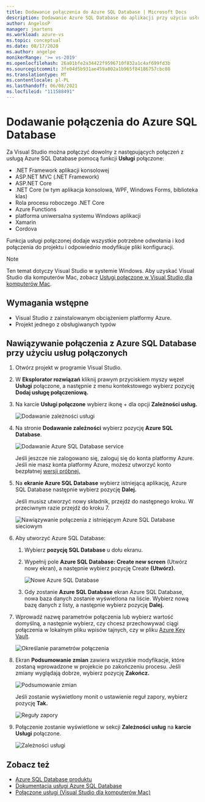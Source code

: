 ```yaml
---
title: Dodawanie połączenia do Azure SQL Database | Microsoft Docs
description: Dodawanie Azure SQL Database do aplikacji przy użyciu usługi Visual Studio Połączonych usług
author: AngelosP
manager: jmartens
ms.workload: azure-vs
ms.topic: conceptual
ms.date: 08/17/2020
ms.author: angelpe
monikerRange: '>= vs-2019'
ms.openlocfilehash: 26a01bfe2a34422f9596710f832a1c4af699fd3b
ms.sourcegitcommit: 3fe04d5b931ae459a802a1b965f84186757cbc08
ms.translationtype: MT
ms.contentlocale: pl-PL
ms.lasthandoff: 06/08/2021
ms.locfileid: "111588491"
---
```

# <a name="add-a-connection-to-azure-sql-database"></a>Dodawanie połączenia do Azure SQL Database

Za Visual Studio można połączyć dowolny z następujących połączeń z usługą Azure SQL Database pomocą funkcji **Usługi** połączone:

- .NET Framework aplikacji konsolowej
- ASP.NET MVC (.NET Framework) 
- ASP.NET Core
- .NET Core (w tym aplikacja konsolowa, WPF, Windows Forms, biblioteka klas)
- Rola procesu roboczego .NET Core
- Azure Functions
- platforma uniwersalna systemu Windows aplikacji
- Xamarin
- Cordova

Funkcja usługi połączonej dodaje wszystkie potrzebne odwołania i kod połączenia do projektu i odpowiednio modyfikuje pliki konfiguracji.

> [!NOTE]
> Ten temat dotyczy Visual Studio w systemie Windows. Aby uzyskać Visual Studio dla komputerów Mac, zobacz [Usługi połączone w Visual Studio dla komputerów Mac](/visualstudio/mac/connected-services).
## <a name="prerequisites"></a>Wymagania wstępne

- Visual Studio z zainstalowanym obciążeniem platformy Azure.
- Projekt jednego z obsługiwanych typów

## <a name="connect-to-azure-sql-database-using-connected-services"></a>Nawiązywanie połączenia z Azure SQL Database przy użyciu usług połączonych

1. Otwórz projekt w programie Visual Studio.

1. W **Eksplorator rozwiązań** kliknij prawym przyciskiem myszy węzeł **Usługi** połączone, a następnie z menu kontekstowego wybierz pozycję **Dodaj usługę połączeniową.**

1. Na karcie **Usługi połączone** wybierz ikonę + dla opcji **Zależności usług.**

    ![Dodawanie zależności usługi](./media/vs-azure-tools-connected-services-storage/vs-2019/connected-services-tab.png)

1. Na stronie **Dodawanie zależności** wybierz pozycję **Azure SQL Database**.

    ![Dodawanie Azure SQL Database service](./media/azure-sql-database-add-connected-service/azure-sql-database.png)

    Jeśli jeszcze nie zalogowano się, zaloguj się do konta platformy Azure. Jeśli nie masz konta platformy Azure, możesz utworzyć konto bezpłatnej [wersji próbnej.](https://azure.microsoft.com/account/free)

1. Na **ekranie Azure SQL Database** wybierz istniejącą aplikację, Azure SQL Database następnie wybierz pozycję **Dalej.**

    Jeśli musisz utworzyć nowy składnik, przejdź do następnego kroku. W przeciwnym razie przejdź do kroku 7.

    ![Nawiązywanie połączenia z istniejącym Azure SQL Database sieciowym](./media/azure-sql-database-add-connected-service/created-azure-sql-database.png)

1. Aby utworzyć Azure SQL Database:

   1. Wybierz **pozycję SQL Database** u dołu ekranu.

   1. Wypełnij pole **Azure SQL Database: Create new screen** (Utwórz nowy ekran), a następnie wybierz pozycję Create **(Utwórz).**

       ![Nowe Azure SQL Database](./media/azure-sql-database-add-connected-service/create-new-azure-sql-database.png)

   1. Gdy zostanie **Azure SQL Database** ekran Azure SQL Database, nowa baza danych zostanie wyświetlona na liście. Wybierz nową bazę danych z listy, a następnie wybierz pozycję **Dalej.**

1. Wprowadź nazwę parametrów połączenia lub wybierz wartość domyślną, a następnie wybierz, czy chcesz przechowywać ciągi połączenia w lokalnym pliku wpisów tajnych, czy w pliku [Azure Key Vault](/azure/key-vault).

   ![Określanie parametrów połączenia](./media/azure-sql-database-add-connected-service/connection-string.png)

1. Ekran **Podsumowanie zmian** zawiera wszystkie modyfikacje, które zostaną wprowadzone w projekcie po zakończeniu procesu. Jeśli zmiany wyglądają dobrze, wybierz pozycję **Zakończ.**

   ![Podsumowanie zmian](./media/azure-sql-database-add-connected-service/summary-of-changes.png)

   Jeśli zostanie wyświetlony monit o ustawienie reguł zapory, wybierz pozycję **Tak.**

   ![Reguły zapory](./media/azure-sql-database-add-connected-service/firewall-rules.png)

1. Połączenie zostanie wyświetlone w sekcji **Zależności usług** na **karcie Usługi** połączone.

   ![Zależności usługi](./media/azure-sql-database-add-connected-service/service-dependencies-after.png)

## <a name="see-also"></a>Zobacz też

- [Azure SQL Database produktu](https://azure.microsoft.com/services/sql-database/)
- [Dokumentacja usługi Azure SQL Database](/azure/azure-sql/database/)
- [Połączone usługi (Visual Studio dla komputerów Mac)](/visualstudio/mac/connected-services)
